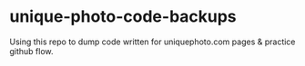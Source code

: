 # unique-photo-code-backups

Using this repo to dump code written for uniquephoto.com pages & practice github flow.
